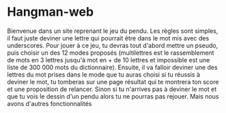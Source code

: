 # Hangman-web
Bienvenue dans un site reprenant le jeu du pendu. Les règles sont simples, il faut juste deviner une lettre qui pourrait être dans le mot mis avec des underscores. Pour jouer à ce jeu, tu devras tout d'abord mettre un pseudo, puis choisir un des 12 modes proposés (multilettres est le rassemblement de mots en 3 lettres jusqu'à mot en + de 10 lettres et impossible est une liste de 300 000 mots du dictionnaire).
Ensuite, il va falloir deviner une des lettres du mot prises dans le mode que tu auras choisi si tu réussis à deviner le mot, tu tomberas sur une page résultat qui te montrera ton score et une proposition de relancer. Sinon si tu n'arrives pas à deviner le mot et que tu vois le dessin d'un pendu alors tu ne pourras pas rejouer. 
Mais nous avons d'autres fonctionnalités